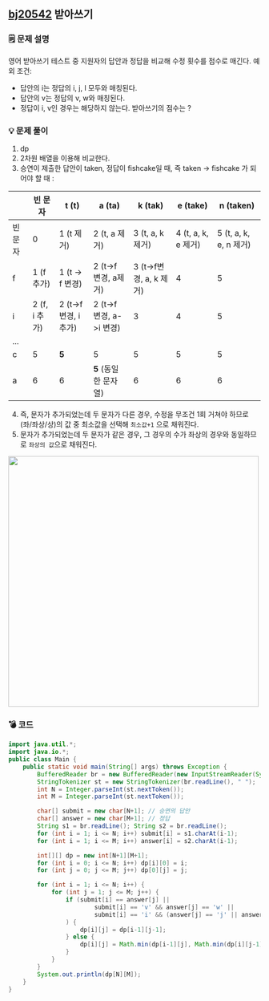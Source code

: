 ## [bj20542](https://www.acmicpc.net/problem/20542) 받아쓰기
### 🗒️ 문제 설명
영어 받아쓰기 테스트 중 지원자의 답안과 정답을 비교해 수정 횟수를 점수로 매긴다.
예외 조건:
- 답안의 i는 정답의 i, j, l 모두와 매칭된다.
- 답안의 v는 정답의 v, w와 매칭된다.
- 정답이 i, v인 경우는 해당하지 않는다.
받아쓰기의 점수는 ?
### 💡 문제 풀이
1. dp
2. 2차원 배열을 이용해 비교한다.
3.  승연이 제출한 답안이 taken, 정답이 fishcake일 때, 즉 taken -> fishcake 가 되어야 할 때 :

|      | 빈 문자        | t (t)             | a (ta)               | k (tak)             | e (take)          | n (taken)            |
| ---- | ----------- | ----------------- | -------------------- | ------------------- | ----------------- | -------------------- |
| 빈 문자 | 0           | 1 (t 제거)          | 2 (t, a 제거)          | 3 (t, a, k 제거)      | 4 (t, a, k, e 제거) | 5 (t, a, k, e, n 제거) |
| f    | 1 (f 추가)    | 1 (t -> f 변경)     | 2 (t->f 변경, a제거)     | 3 (t->f변경, a, k 제거) | 4                 | 5                    |
| i    | 2 (f, i 추가) | 2 (t->f 변경, i 추가) | 2 (t->f 변경, a->i 변경) | 3                   | 4                 | 5                    |
| ...  |             |                   |                      |                     |                   |                      |
| c    | 5           | **5**             | 5                    | 5                   | 5                 | 5                    |
| a    | 6           | 6                 | **5** (동일한 문자열)      | 6                   | 6                 | 6                    |
4. 즉, 문자가 추가되었는데 두 문자가 다른 경우, 수정을 무조건 1회 거쳐야 하므로 (좌/좌상/상)의 값 중 최소값을 선택해 `최소값+1` 으로 채워진다. 
5. 문자가 추가되었는데 두 문자가 같은 경우, 그 경우의 수가 좌상의 경우와 동일하므로 `좌상의 값`으로 채워진다.
<img src="https://i.imgur.com/bR9MGoT.jpeg" width=500/>

### 💣 코드
```java
import java.util.*;
import java.io.*;
public class Main {
    public static void main(String[] args) throws Exception {
        BufferedReader br = new BufferedReader(new InputStreamReader(System.in));
        StringTokenizer st = new StringTokenizer(br.readLine(), " ");
        int N = Integer.parseInt(st.nextToken());
        int M = Integer.parseInt(st.nextToken());

        char[] submit = new char[N+1]; // 승연의 답안
        char[] answer = new char[M+1]; // 정답
        String s1 = br.readLine(); String s2 = br.readLine();
        for (int i = 1; i <= N; i++) submit[i] = s1.charAt(i-1);
        for (int i = 1; i <= M; i++) answer[i] = s2.charAt(i-1);

        int[][] dp = new int[N+1][M+1];
        for (int i = 0; i <= N; i++) dp[i][0] = i;
        for (int j = 0; j <= M; j++) dp[0][j] = j;

        for (int i = 1; i <= N; i++) {
            for (int j = 1; j <= M; j++) {
                if (submit[i] == answer[j] ||
                        submit[i] == 'v' && answer[j] == 'w' ||
                        submit[i] == 'i' && (answer[j] == 'j' || answer[j] == 'l')
                ) {
                    dp[i][j] = dp[i-1][j-1];
                } else {
                    dp[i][j] = Math.min(dp[i-1][j], Math.min(dp[i][j-1], dp[i-1][j-1])) + 1;
                }
            }
        }
        System.out.println(dp[N][M]);
    }
}

```
